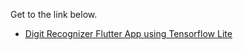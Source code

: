 Get to the link below.

- [Digit Recognizer Flutter App using Tensorflow Lite](https://github.com/WalterYeYint/Digit-Recognizer-tflite-Flutter)

